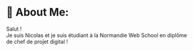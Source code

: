 # 💫 About Me:
Salut !<br>Je suis Nicolas et je suis étudiant à la Normandie Web School en diplôme de chef de projet digital !

